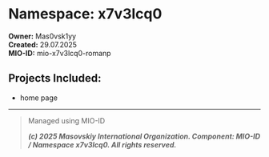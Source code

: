 # Namespace: x7v3lcq0

**Owner:** Mas0vsk1yy  
**Created:** 29.07.2025  
**MIO-ID:** mio-x7v3lcq0-romanp

## Projects Included:
- home page

---

> Managed using MIO-ID
>
> ___(c) 2025 Masovskiy International Organization. Component: MIO-ID / Namespace x7v3lcq0. All rights reserved.___
